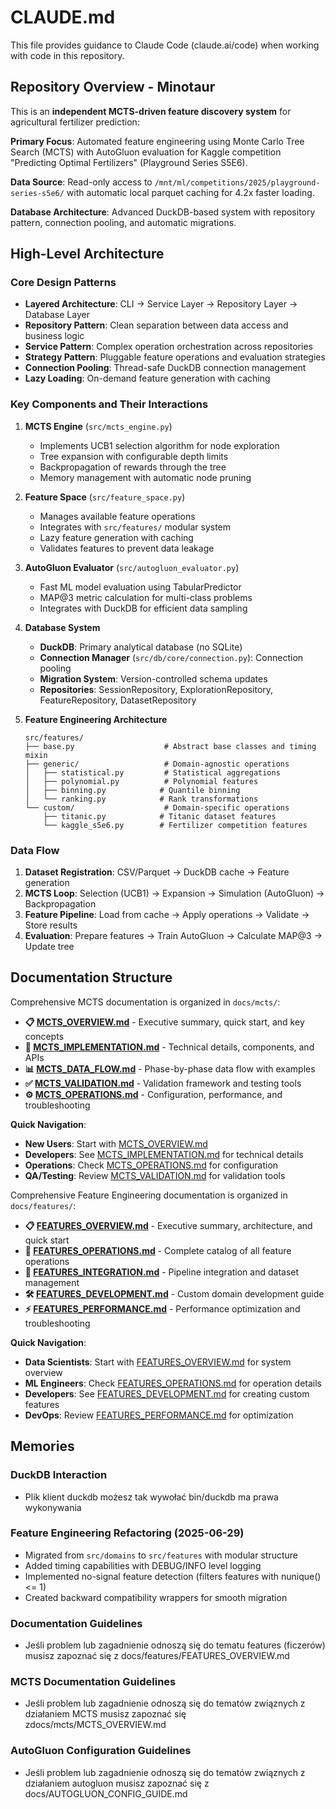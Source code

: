 # CLAUDE.md

This file provides guidance to Claude Code (claude.ai/code) when working with code in this repository.

## Repository Overview - Minotaur

This is an **independent MCTS-driven feature discovery system** for agricultural fertilizer prediction:

**Primary Focus**: Automated feature engineering using Monte Carlo Tree Search (MCTS) with AutoGluon evaluation for Kaggle competition "Predicting Optimal Fertilizers" (Playground Series S5E6).

**Data Source**: Read-only access to `/mnt/ml/competitions/2025/playground-series-s5e6/` with automatic local parquet caching for 4.2x faster loading.

**Database Architecture**: Advanced DuckDB-based system with repository pattern, connection pooling, and automatic migrations.

## High-Level Architecture

### Core Design Patterns
- **Layered Architecture**: CLI → Service Layer → Repository Layer → Database Layer
- **Repository Pattern**: Clean separation between data access and business logic
- **Service Pattern**: Complex operation orchestration across repositories
- **Strategy Pattern**: Pluggable feature operations and evaluation strategies
- **Connection Pooling**: Thread-safe DuckDB connection management
- **Lazy Loading**: On-demand feature generation with caching

### Key Components and Their Interactions

1. **MCTS Engine** (`src/mcts_engine.py`)
   - Implements UCB1 selection algorithm for node exploration
   - Tree expansion with configurable depth limits
   - Backpropagation of rewards through the tree
   - Memory management with automatic node pruning

2. **Feature Space** (`src/feature_space.py`)
   - Manages available feature operations
   - Integrates with `src/features/` modular system
   - Lazy feature generation with caching
   - Validates features to prevent data leakage

3. **AutoGluon Evaluator** (`src/autogluon_evaluator.py`)
   - Fast ML model evaluation using TabularPredictor
   - MAP@3 metric calculation for multi-class problems
   - Integrates with DuckDB for efficient data sampling

4. **Database System**
   - **DuckDB**: Primary analytical database (no SQLite)
   - **Connection Manager** (`src/db/core/connection.py`): Connection pooling
   - **Migration System**: Version-controlled schema updates
   - **Repositories**: SessionRepository, ExplorationRepository, FeatureRepository, DatasetRepository

5. **Feature Engineering Architecture**
   ```
   src/features/
   ├── base.py                    # Abstract base classes and timing mixin
   ├── generic/                   # Domain-agnostic operations
   │   ├── statistical.py         # Statistical aggregations
   │   ├── polynomial.py          # Polynomial features
   │   ├── binning.py            # Quantile binning
   │   └── ranking.py            # Rank transformations
   └── custom/                    # Domain-specific operations
       ├── titanic.py            # Titanic dataset features
       └── kaggle_s5e6.py        # Fertilizer competition features
   ```

### Data Flow
1. **Dataset Registration**: CSV/Parquet → DuckDB cache → Feature generation
2. **MCTS Loop**: Selection (UCB1) → Expansion → Simulation (AutoGluon) → Backpropagation
3. **Feature Pipeline**: Load from cache → Apply operations → Validate → Store results
4. **Evaluation**: Prepare features → Train AutoGluon → Calculate MAP@3 → Update tree

## Documentation Structure

Comprehensive MCTS documentation is organized in `docs/mcts/`:

- **📋 [MCTS_OVERVIEW.md](docs/mcts/MCTS_OVERVIEW.md)** - Executive summary, quick start, and key concepts
- **🔧 [MCTS_IMPLEMENTATION.md](docs/mcts/MCTS_IMPLEMENTATION.md)** - Technical details, components, and APIs
- **📊 [MCTS_DATA_FLOW.md](docs/mcts/MCTS_DATA_FLOW.md)** - Phase-by-phase data flow with examples
- **✅ [MCTS_VALIDATION.md](docs/mcts/MCTS_VALIDATION.md)** - Validation framework and testing tools
- **⚙️ [MCTS_OPERATIONS.md](docs/mcts/MCTS_OPERATIONS.md)** - Configuration, performance, and troubleshooting

**Quick Navigation**:
- **New Users**: Start with [MCTS_OVERVIEW.md](docs/mcts/MCTS_OVERVIEW.md)
- **Developers**: See [MCTS_IMPLEMENTATION.md](docs/mcts/MCTS_IMPLEMENTATION.md) for technical details
- **Operations**: Check [MCTS_OPERATIONS.md](docs/mcts/MCTS_OPERATIONS.md) for configuration
- **QA/Testing**: Review [MCTS_VALIDATION.md](docs/mcts/MCTS_VALIDATION.md) for validation tools

Comprehensive Feature Engineering documentation is organized in `docs/features/`:

- **📋 [FEATURES_OVERVIEW.md](docs/features/FEATURES_OVERVIEW.md)** - Executive summary, architecture, and quick start
- **🔧 [FEATURES_OPERATIONS.md](docs/features/FEATURES_OPERATIONS.md)** - Complete catalog of all feature operations
- **🔗 [FEATURES_INTEGRATION.md](docs/features/FEATURES_INTEGRATION.md)** - Pipeline integration and dataset management
- **🛠️ [FEATURES_DEVELOPMENT.md](docs/features/FEATURES_DEVELOPMENT.md)** - Custom domain development guide
- **⚡ [FEATURES_PERFORMANCE.md](docs/features/FEATURES_PERFORMANCE.md)** - Performance optimization and troubleshooting

**Quick Navigation**:
- **Data Scientists**: Start with [FEATURES_OVERVIEW.md](docs/features/FEATURES_OVERVIEW.md) for system overview
- **ML Engineers**: Check [FEATURES_OPERATIONS.md](docs/features/FEATURES_OPERATIONS.md) for operation details
- **Developers**: See [FEATURES_DEVELOPMENT.md](docs/features/FEATURES_DEVELOPMENT.md) for creating custom features
- **DevOps**: Review [FEATURES_PERFORMANCE.md](docs/features/FEATURES_PERFORMANCE.md) for optimization

## Memories

### DuckDB Interaction
- Plik klient duckdb możesz tak wywołać bin/duckdb ma prawa wykonywania

### Feature Engineering Refactoring (2025-06-29)
- Migrated from `src/domains` to `src/features` with modular structure
- Added timing capabilities with DEBUG/INFO level logging
- Implemented no-signal feature detection (filters features with nunique() <= 1)
- Created backward compatibility wrappers for smooth migration

### Documentation Guidelines
- Jeśli problem lub zagadnienie odnoszą się do tematu features (ficzerów) musisz zapoznać się z docs/features/FEATURES_OVERVIEW.md

### MCTS Documentation Guidelines
- Jeśli problem lub zagadnienie odnoszą się do tematów związnych z działaniem MCTS musisz zapoznać się zdocs/mcts/MCTS_OVERVIEW.md

### AutoGluon Configuration Guidelines
- Jeśli problem lub zagadnienie odnoszą się do tematów związnych z działaniem autogluon musisz zapoznać się z docs/AUTOGLUON_CONFIG_GUIDE.md